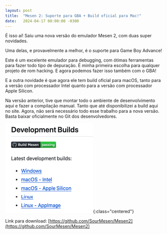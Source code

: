 ```yaml
---
layout: post
title:  "Mesen 2: Suporte para GBA + Build oficial para Mac!"
date:   2024-04-17 00:00:00 -0300
---
```


É isso aí! Saiu uma nova versão do emulador Mesen 2, com duas super novidades.

Uma delas, e provavelmente a melhor, é o suporte para Game Boy Advance!

Este é um excelente emulador para debugging, com ótimas ferramentas para fazer todo tipo de depuração. É minha primeira escolha para qualquer projeto de rom hacking. E agora podemos fazer isso também com o GBA!

E a outra novidade é que agora ele tem build oficial para macOS, tanto para a versão com processador Intel quanto para a versão com processador Apple Silicon.

Na versão anterior, tive que montar todo o ambiente de desenvolvimento aqui e fazer a compilação manual. Tanto que até disponibilizei a build aqui no site. Agora, não será necessário todo esse trabalho para a nova versão. Basta baixar oficialmente no Git dos desenvolvedores.

![Mesen 2 agora com suporte para GBA](img/misc/mesen_2024.png){:class="centered"}

Link para download: [https://github.com/SourMesen/Mesen2](https://github.com/SourMesen/Mesen2)